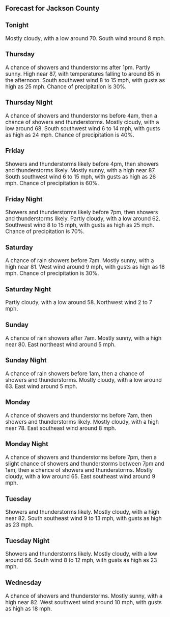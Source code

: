 <div>
   <h2>Forecast for Jackson County</h2>
   <p>
      <div style="font-size:120%">
         <h3>Tonight</h3>Mostly cloudy, with a low around 70. South wind around 8 mph.<br></div>
   </p>
   <p>
      <div style="font-size:120%">
         <h3>Thursday</h3>A chance of showers and thunderstorms after 1pm. Partly sunny. High near 87, with temperatures falling to around 85 in the
         afternoon. South southwest wind 8 to 15 mph, with gusts as high as 25 mph. Chance of precipitation is 30%.<br></div>
   </p>
   <p>
      <div style="font-size:120%">
         <h3>Thursday Night</h3>A chance of showers and thunderstorms before 4am, then a chance of showers and thunderstorms. Mostly cloudy, with a low around
         68. South southwest wind 6 to 14 mph, with gusts as high as 24 mph. Chance of precipitation is 40%.<br></div>
   </p>
   <p>
      <div style="font-size:120%">
         <h3>Friday</h3>Showers and thunderstorms likely before 4pm, then showers and thunderstorms likely. Mostly sunny, with a high near 87. South
         southwest wind 6 to 15 mph, with gusts as high as 26 mph. Chance of precipitation is 60%.<br></div>
   </p>
   <p>
      <div style="font-size:120%">
         <h3>Friday Night</h3>Showers and thunderstorms likely before 7pm, then showers and thunderstorms likely. Partly cloudy, with a low around 62. Southwest
         wind 8 to 15 mph, with gusts as high as 25 mph. Chance of precipitation is 70%.<br></div>
   </p>
   <p>
      <div style="font-size:120%">
         <h3>Saturday</h3>A chance of rain showers before 7am. Mostly sunny, with a high near 81. West wind around 9 mph, with gusts as high as 18 mph.
         Chance of precipitation is 30%.<br></div>
   </p>
   <p>
      <div style="font-size:120%">
         <h3>Saturday Night</h3>Partly cloudy, with a low around 58. Northwest wind 2 to 7 mph.<br></div>
   </p>
   <p>
      <div style="font-size:120%">
         <h3>Sunday</h3>A chance of rain showers after 7am. Mostly sunny, with a high near 80. East northeast wind around 5 mph.<br></div>
   </p>
   <p>
      <div style="font-size:120%">
         <h3>Sunday Night</h3>A chance of rain showers before 1am, then a chance of showers and thunderstorms. Mostly cloudy, with a low around 63. East
         wind around 5 mph.<br></div>
   </p>
   <p>
      <div style="font-size:120%">
         <h3>Monday</h3>A chance of showers and thunderstorms before 7am, then showers and thunderstorms likely. Mostly cloudy, with a high near 78.
         East southeast wind around 8 mph.<br></div>
   </p>
   <p>
      <div style="font-size:120%">
         <h3>Monday Night</h3>A chance of showers and thunderstorms before 7pm, then a slight chance of showers and thunderstorms between 7pm and 1am, then
         a chance of showers and thunderstorms. Mostly cloudy, with a low around 65. East southeast wind around 9 mph.<br></div>
   </p>
   <p>
      <div style="font-size:120%">
         <h3>Tuesday</h3>Showers and thunderstorms likely. Mostly cloudy, with a high near 82. South southeast wind 9 to 13 mph, with gusts as high
         as 23 mph.<br></div>
   </p>
   <p>
      <div style="font-size:120%">
         <h3>Tuesday Night</h3>Showers and thunderstorms likely. Mostly cloudy, with a low around 66. South wind 8 to 12 mph, with gusts as high as 23 mph.<br></div>
   </p>
   <p>
      <div style="font-size:120%">
         <h3>Wednesday</h3>A chance of showers and thunderstorms. Mostly sunny, with a high near 82. West southwest wind around 10 mph, with gusts as
         high as 18 mph.<br></div>
   </p>
</div>
